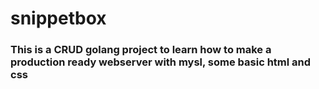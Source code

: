 # snippetbox
### This is a CRUD golang project to learn how to make a production ready webserver with mysl, some basic html and css
